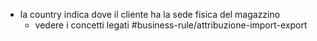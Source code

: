 - la country indica dove il cliente ha la sede fisica del magazzino
	- vedere i concetti legati #business-rule/attribuzione-import-export